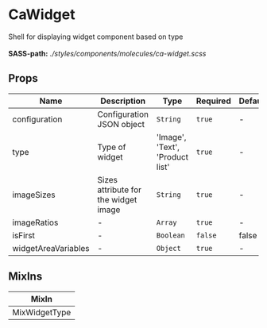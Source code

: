 # CaWidget

Shell for displaying widget component based on type<br><br> **SASS-path:** _./styles/components/molecules/ca-widget.scss_

## Props

<!-- @vuese:CaWidget:props:start -->
|Name|Description|Type|Required|Default|
|---|---|---|---|---|
|configuration|Configuration JSON object|`String`|`true`|-|
|type|Type of widget|'Image', 'Text', 'Product list'|`true`|-|
|imageSizes|Sizes attribute for the widget image|`String`|`true`|-|
|imageRatios|-|`Array`|`true`|-|
|isFirst|-|`Boolean`|`false`|false|
|widgetAreaVariables|-|`Object`|`true`|-|

<!-- @vuese:CaWidget:props:end -->


## MixIns

<!-- @vuese:CaWidget:mixIns:start -->
|MixIn|
|---|
|MixWidgetType|

<!-- @vuese:CaWidget:mixIns:end -->


